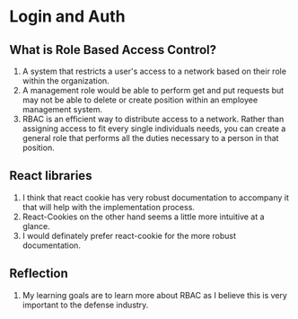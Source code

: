 # Login and Auth  

## What is Role Based Access Control?  

1. A system that restricts a user's access to a network based on their role within the organization.  
2. A management role would be able to perform get and put requests but may not be able to delete or create position within an employee management system.  
3. RBAC is an efficient way to distribute access to a network. Rather than assigning access to fit every single individuals needs, you can create a general role that performs all the duties necessary to a person in that position.  

## React libraries  

1. I think that react cookie has very robust documentation to accompany it that will help with the implementation process.  
2. React-Cookies on the other hand seems a little more intuitive at a glance.  
3. I would definately prefer react-cookie for the more robust documentation.  

## Reflection  

1. My learning goals are to learn more about RBAC as I believe this is very important to the defense industry.  
